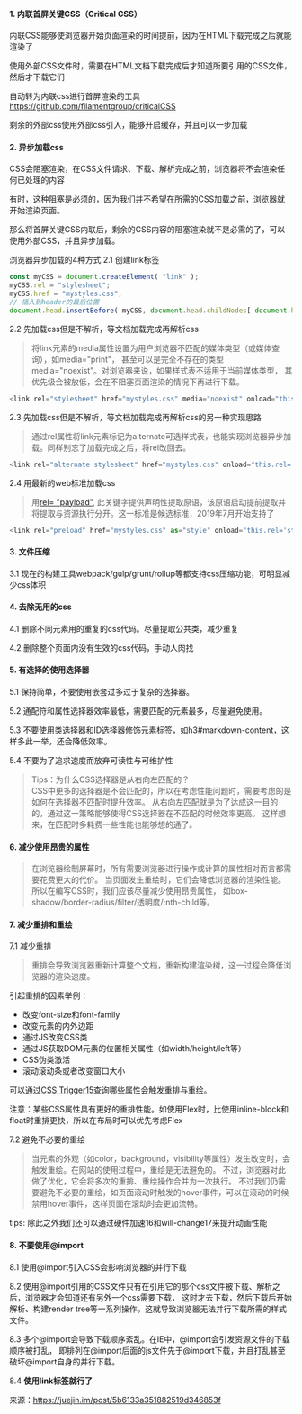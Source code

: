 
#### 1. 内联首屏关键CSS（Critical CSS）

内联CSS能够使浏览器开始页面渲染的时间提前，因为在HTML下载完成之后就能渲染了

使用外部CSS文件时，需要在HTML文档下载完成后才知道所要引用的CSS文件，然后才下载它们

自动转为内联css进行首屏渲染的工具 https://github.com/filamentgroup/criticalCSS

剩余的外部css使用外部css引入，能够开启缓存，并且可以一步加载

#### 2. 异步加载css

CSS会阻塞渲染，在CSS文件请求、下载、解析完成之前，浏览器将不会渲染任何已处理的内容

有时，这种阻塞是必须的，因为我们并不希望在所需的CSS加载之前，浏览器就开始渲染页面。

那么将首屏关键CSS内联后，剩余的CSS内容的阻塞渲染就不是必需的了，可以使用外部CSS，并且异步加载。

浏览器异步加载的4种方式
2.1 创建link标签
```javascript
const myCSS = document.createElement( "link" );
myCSS.rel = "stylesheet";
myCSS.href = "mystyles.css";
// 插入到header的最后位置
document.head.insertBefore( myCSS, document.head.childNodes[ document.head.childNodes.length - 1 ].nextSibling );
```

2.2 先加载css但是不解析，等文档加载完成再解析css
> 将link元素的media属性设置为用户浏览器不匹配的媒体类型（或媒体查询），如media="print"，
甚至可以是完全不存在的类型media="noexist"。对浏览器来说，如果样式表不适用于当前媒体类型，
其优先级会被放低，会在不阻塞页面渲染的情况下再进行下载。
```javascript
<link rel="stylesheet" href="mystyles.css" media="noexist" onload="this.media='all'">
```
  
2.3 先加载css但是不解析，等文档加载完成再解析css的另一种实现思路
> 通过rel属性将link元素标记为alternate可选样式表，也能实现浏览器异步加载。同样别忘了加载完成之后，将rel改回去。
```javascript
<link rel="alternate stylesheet" href="mystyles.css" onload="this.rel='stylesheet'">
```
2.4 用最新的web标准加载css
> 用[rel= "payload"](https://www.w3.org/TR/preload/),
此关键字提供声明性提取原语，该原语启动提前提取并将提取与资源执行分开。这一标准是候选标准，2019年7月开始支持了
```javascript
<link rel="preload" href="mystyles.css" as="style" onload="this.rel='stylesheet'">
```

#### 3. 文件压缩

3.1 现在的构建工具webpack/gulp/grunt/rollup等都支持css压缩功能，可明显减少css体积

#### 4. 去除无用的css

4.1 删除不同元素用的重复的css代码。尽量提取公共类，减少重复
 
4.2 删除整个页面内没有生效的css代码，手动人肉找

#### 5. 有选择的使用选择器
5.1 保持简单，不要使用嵌套过多过于复杂的选择器。

5.2 通配符和属性选择器效率最低，需要匹配的元素最多，尽量避免使用。

5.3 不要使用类选择器和ID选择器修饰元素标签，如h3#markdown-content，这样多此一举，还会降低效率。

5.4 不要为了追求速度而放弃可读性与可维护性

> Tips：为什么CSS选择器是从右向左匹配的？  
  CSS中更多的选择器是不会匹配的，所以在考虑性能问题时，需要考虑的是如何在选择器不匹配时提升效率。
  从右向左匹配就是为了达成这一目的的，通过这一策略能够使得CSS选择器在不匹配的时候效率更高。
  这样想来，在匹配时多耗费一些性能也能够想的通了。

#### 6. 减少使用昂贵的属性

> 在浏览器绘制屏幕时，所有需要浏览器进行操作或计算的属性相对而言都需要花费更大的代价。
当页面发生重绘时，它们会降低浏览器的渲染性能。所以在编写CSS时，我们应该尽量减少使用昂贵属性，
如box-shadow/border-radius/filter/透明度/:nth-child等。

#### 7. 减少重排和重绘

7.1 减少重排
> 重排会导致浏览器重新计算整个文档，重新构建渲染树，这一过程会降低浏览器的渲染速度。

引起重排的因素举例： 
- 改变font-size和font-family 
- 改变元素的内外边距 
- 通过JS改变CSS类
- 通过JS获取DOM元素的位置相关属性（如width/height/left等）
- CSS伪类激活
- 滚动滚动条或者改变窗口大小

可以通过[CSS Trigger15](https://csstriggers.com/)查询哪些属性会触发重排与重绘。

注意：某些CSS属性具有更好的重排性能。如使用Flex时，比使用inline-block和float时重排更快，所以在布局时可以优先考虑Flex

7.2 避免不必要的重绘

> 当元素的外观（如color，background，visibility等属性）发生改变时，会触发重绘。在网站的使用过程中，重绘是无法避免的。
不过，浏览器对此做了优化，它会将多次的重排、重绘操作合并为一次执行。
不过我们仍需要避免不必要的重绘，如页面滚动时触发的hover事件，可以在滚动的时候禁用hover事件，这样页面在滚动时会更加流畅。

tips: 除此之外我们还可以通过硬件加速16和will-change17来提升动画性能

#### 8. 不要使用@import

8.1 使用@import引入CSS会影响浏览器的并行下载

8.2 使用@import引用的CSS文件只有在引用它的那个css文件被下载、解析之后，浏览器才会知道还有另外一个css需要下载，
这时才去下载，然后下载后开始解析、构建render tree等一系列操作。这就导致浏览器无法并行下载所需的样式文件。

8.3 多个@import会导致下载顺序紊乱。在IE中，@import会引发资源文件的下载顺序被打乱，
即排列在@import后面的js文件先于@import下载，并且打乱甚至破坏@import自身的并行下载。

8.4 **使用link标签就行了** 


来源：https://juejin.im/post/5b6133a351882519d346853f

